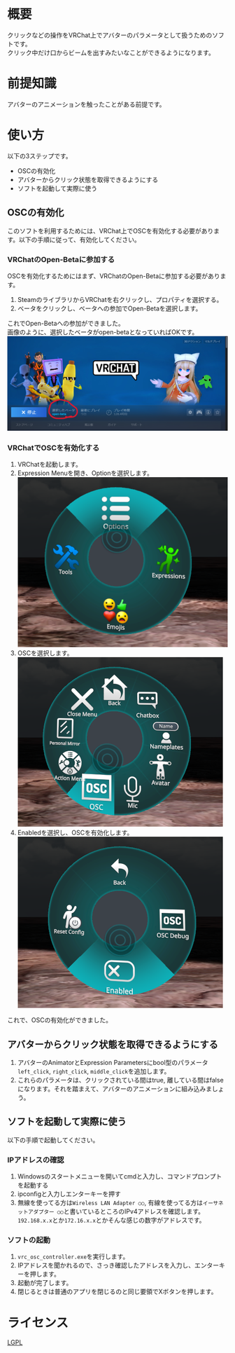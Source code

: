 # 概要
クリックなどの操作をVRChat上でアバターのパラメータとして扱うためのソフトです。  
クリック中だけ口からビームを出すみたいなことができるようになります。

# 前提知識
アバターのアニメーションを触ったことがある前提です。

# 使い方
以下の3ステップです。
* OSCの有効化
* アバターからクリック状態を取得できるようにする
* ソフトを起動して実際に使う 
## OSCの有効化
このソフトを利用するためには、VRChat上でOSCを有効化する必要があります。以下の手順に従って、有効化してください。
### VRChatのOpen-Betaに参加する
OSCを有効化するためにはまず、VRChatのOpen-Betaに参加する必要があります。
1. SteamのライブラリからVRChatを右クリックし、プロパティを選択する。
2. ベータをクリックし、ベータへの参加でOpen-Betaを選択します。

これでOpen-Betaへの参加ができました。  
画像のように、選択したベータがopen-betaとなっていればOKです。  
![alt text](docs/images/open-beta.png)

### VRChatでOSCを有効化する
1. VRChatを起動します。
2. Expression Menuを開き、Optionを選択します。  
![alt text](docs/images/option.png)
3. OSCを選択します。  
![alt text](docs/images/osc.png)
4. Enabledを選択し、OSCを有効化します。  
![alt text](docs/images/enable.png)  

これで、OSCの有効化ができました。

## アバターからクリック状態を取得できるようにする
1. アバターのAnimatorとExpression Parametersにbool型のパラメータ`left_click`, `right_click`, `middle_click`を追加します。
2. これらのパラメータは、クリックされている間はtrue, 離している間はfalseになります。それを踏まえて、アバターのアニメーションに組み込みましょう。

## ソフトを起動して実際に使う
以下の手順で起動してください。
### IPアドレスの確認
1. Windowsのスタートメニューを開いてcmdと入力し、コマンドプロンプトを起動する
2. ipconfigと入力しエンターキーを押す
3. 無線を使ってる方は`Wireless LAN Adapter ○○`, 有線を使ってる方は`イーサネットアダプター ○○`と書いているところのIPv4アドレスを確認します。`192.168.x.x`とか`172.16.x.x`とかそんな感じの数字がアドレスです。
### ソフトの起動
1. `vrc_osc_controller.exe`を実行します。
2. IPアドレスを聞かれるので、さっき確認したアドレスを入力し、エンターキーを押します。
3. 起動が完了します。
4. 閉じるときは普通のアプリを閉じるのと同じ要領でXボタンを押します。

# ライセンス
[LGPL](LICENSE)
